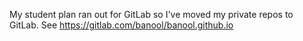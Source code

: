 My student plan ran out for GitLab so I've moved my private repos to GitLab. See https://gitlab.com/banool/banool.github.io
